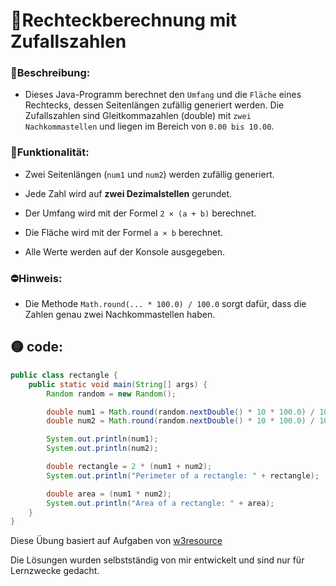 # 🍫Rechteckberechnung mit Zufallszahlen
### **🚀Beschreibung:**
* Dieses Java-Programm berechnet den `Umfang` und die `Fläche` eines Rechtecks, dessen Seitenlängen zufällig generiert werden. Die Zufallszahlen sind Gleitkommazahlen (double) mit `zwei Nachkommastellen` und liegen im Bereich von `0.00 bis 10.00`.

### 🩼Funktionalität:

* Zwei Seitenlängen (`num1` und `num2`) werden zufällig generiert.

* Jede Zahl wird auf **zwei Dezimalstellen** gerundet.

* Der Umfang wird mit der Formel `2 × (a + b)` berechnet.

* Die Fläche wird mit der Formel `a × b` berechnet.

* Alle Werte werden auf der Konsole ausgegeben.

### ⛔️Hinweis:

* Die Methode `Math.round(... * 100.0) / 100.0` sorgt dafür, dass die Zahlen genau zwei Nachkommastellen haben.

## 🟡 code: 
```java
public class rectangle {
    public static void main(String[] args) {
        Random random = new Random();

        double num1 = Math.round(random.nextDouble() * 10 * 100.0) / 100.0;
        double num2 = Math.round(random.nextDouble() * 10 * 100.0) / 100.0;

        System.out.println(num1);
        System.out.println(num2);

        double rectangle = 2 * (num1 + num2);
        System.out.println("Perimeter of a rectangle: " + rectangle);

        double area = (num1 * num2);
        System.out.println("Area of a rectangle: " + area);
    }
}
```
Diese Übung basiert auf Aufgaben von [w3resource](https://www.w3resource.com/java-exercises/basic/index.php)  

Die Lösungen wurden selbstständig von mir entwickelt und sind nur für Lernzwecke gedacht.



